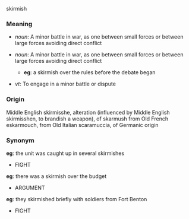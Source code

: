 skirmish
### Meaning
+ _noun_: A minor battle in war, as one between small forces or between large forces avoiding direct conflict
+ _noun_: A minor battle in war, as one between small forces or between large forces avoiding direct conflict
    + __eg__: a skirmish over the rules before the debate began

+ _vt_: To engage in a minor battle or dispute

### Origin

Middle English skirmisshe, alteration (influenced by Middle English skirmisshen, to brandish a weapon), of skarmush from Old French eskarmouch, from Old Italian scaramuccia, of Germanic origin

### Synonym

__eg__: the unit was caught up in several skirmishes

+ FIGHT

__eg__: there was a skirmish over the budget

+ ARGUMENT

__eg__: they skirmished briefly with soldiers from Fort Benton

+ FIGHT


